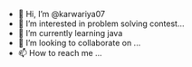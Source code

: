 - 👋 Hi, I’m @karwariya07
- 👀 I’m interested in problem solving contest...
- 🌱 I’m currently learning java
- 💞️ I’m looking to collaborate on ...
- 📫 How to reach me ...

<!---
karwariya07/karwariya07 is a ✨ special ✨ repository because its `README.md` (this file) appears on your GitHub profile.
You can click the Preview link to take a look at your changes.
--->
